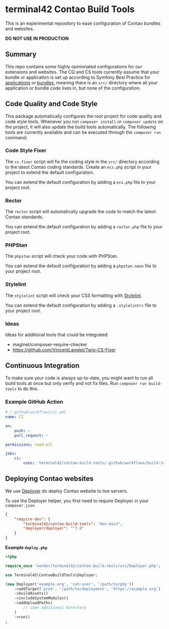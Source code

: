 # terminal42 Contao Build Tools

This is an experimental repository to ease configuration of Contao bundles and websites.

**DO NOT USE IN PRODUCTION**

## Summary

This repo contains some highly opinionated configurations for our extensions and websites.
The CQ and CS tools currently assume that your bundle or application is set up according to
Symfony Best Practice for [applications][SFBP] or [bundles][SBPB], meaning there is an `src/`
directory where all your application or bundle code lives in, but none of the configuration.


## Code Quality and Code Style

This package automatically configures the root project for code quality and code style tools.
Whenever you run `composer install` or `composer update` on the project, it will also update
the build tools automatically. The following tools are currently available and can be executed
through the `composer run` command:

### Code Style Fixer

The `cs-fixer` script will fix the coding style in the `src/` directory according to the 
latest Contao coding standards. Create an `ecs.php` script in your project
to extend the default configuration.

You can extend the default configuration by adding a `ecs.php` file to your project root.

### Rector

The `rector` script will automatically upgrade the code to match the latest Contao standards.

You can extend the default configuration by adding a `rector.php` file to your project root.

### PHPStan

The `phpstan` script will check your code with PHPStan.

You can extend the default configuration by adding a `phpstan.neon` file to your project root.

### Stylelint

The `stylelint` script will check your CSS formatting with [Stylelint](https://stylelint.io).

You can extend the default configuration by adding a `.stylelintrc` file to your project root.


### Ideas

Ideas for additional tools that could be integrated:
 - maglnet/composer-require-checker
 - https://github.com/VincentLanglet/Twig-CS-Fixer


## Continuous Integration

To make sure your code is always up-to-date, you might want
to run all build tools at once but only verify and not fix files.
Run `composer run build-tools` to do this.

### Example GitHub Action

```yaml
# /.github/workflows/ci.yml
name: CI

on:
    push: ~
    pull_request: ~

permissions: read-all

jobs:
    ci:
        uses: 'terminal42/contao-build-tools/.github/workflows/build-tools.yml@main'
```



## Deploying Contao websites

We use [Deployer](Deployer) do deploy Contao website to live servers.

To use the Deployer helper, you first need to require Deployer in your `composer.json`

```json
{
    "require-dev": {
        "terminal42/contao-build-tools": "dev-main",
        "deployer/deployer": "^7.0"
    }
}
```

**Example `deploy.php`**

```php
<?php

require_once 'vendor/terminal42/contao-build-tools/src/Deployer.php';

use Terminal42\ContaoBuildTools\Deployer;

(new Deployer('example.org', 'ssh-user', '/path/to/php'))
    ->addTarget('prod', '/path/to/deployment', 'https://example.org')
    ->buildAssets()
    ->includeSystemModules()
    ->addUploadPaths(
        // some additional directory
    )
    ->run()
;
```


[Deployer]: https://deployer.org
[SFBP]: https://symfony.com/doc/current/best_practices.html
[SBPB]: https://symfony.com/doc/current/bundles/best_practices.html
